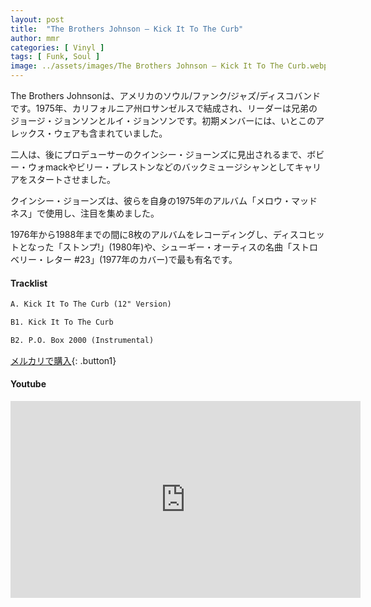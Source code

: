 ```yaml
---
layout: post
title:  "The Brothers Johnson – Kick It To The Curb"
author: mmr
categories: [ Vinyl ]
tags: [ Funk, Soul ]
image: ../assets/images/The Brothers Johnson – Kick It To The Curb.webp
---
```


The Brothers Johnsonは、アメリカのソウル/ファンク/ジャズ/ディスコバンドです。1975年、カリフォルニア州ロサンゼルスで結成され、リーダーは兄弟のジョージ・ジョンソンとルイ・ジョンソンです。初期メンバーには、いとこのアレックス・ウェアも含まれていました。

二人は、後にプロデューサーのクインシー・ジョーンズに見出されるまで、ボビー・ウォmackやビリー・プレストンなどのバックミュージシャンとしてキャリアをスタートさせました。

クインシー・ジョーンズは、彼らを自身の1975年のアルバム「メロウ・マッドネス」で使用し、注目を集めました。

1976年から1988年までの間に8枚のアルバムをレコーディングし、ディスコヒットとなった「ストンプ!」(1980年)や、シューギー・オーティスの名曲「ストロベリー・レター #23」(1977年のカバー)で最も有名です。

#### Tracklist
```md
A. Kick It To The Curb (12" Version)

B1. Kick It To The Curb

B2. P.O. Box 2000 (Instrumental)
```

[メルカリで購入](https://jp.mercari.com/item/m23857969355?afid=6142608987){: .button1}

#### Youtube
<iframe width="560" height="315" src="https://www.youtube.com/embed/cJE3sGnjzOY?si=KiswVie_eyEuw39l" title="YouTube video player" frameborder="0" allow="accelerometer; autoplay; clipboard-write; encrypted-media; gyroscope; picture-in-picture; web-share" referrerpolicy="strict-origin-when-cross-origin" allowfullscreen></iframe>